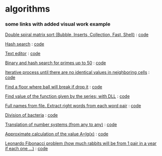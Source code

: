 # algorithms
### some links with added visual work example

[Double spiral matrix sort (Bubble, Inserts, Collection, Fast, Shell)](https://github.com/decadanse/algorithms/blob/main/VIEW%20sort%20matrix.md) : [code](https://github.com/decadanse/algorithms/blob/main/sort%20matrix.cpp)

[Hash search](https://github.com/decadanse/algorithms/blob/main/VIEW%20hash%20search.md) : [code](https://github.com/decadanse/algorithms/blob/main/hash%20search.cpp)

[Text editor](https://github.com/decadanse/algorithms/blob/main/VIEW%20text%20editor.md) : [code](https://github.com/decadanse/algorithms/blob/main/text%20editor.cpp)

[Binary and hash search for primes up to 50](https://github.com/decadanse/algorithms/blob/main/VIEW%20search%20for%20primes%20up%20to%2050.md) : [code](https://github.com/decadanse/algorithms/blob/main/search%20for%20primes%20up%20to%2050.cpp)

[Iterative process until there are no identical values in neighboring cells](https://github.com/decadanse/algorithms/blob/main/VIEW%20iterative%20process%20until%20there%20are%20no%20identical%20values%20in%20neighboring%20cells.md) : [code](https://github.com/decadanse/algorithms/blob/main/iterative%20process%20until%20there%20are%20no%20identical%20values%20in%20neighboring%20cells.cpp)

[Find a floor where ball will break if drop it](https://github.com/decadanse/algorithms/blob/main/VIEW%20where%20the%20ball%20will%20break.md) : [code](https://github.com/decadanse/algorithms/blob/main/where%20the%20ball%20will%20break.cpp)

[Find value of the function given by the series; with DLL](https://github.com/decadanse/algorithms/blob/main/dll/VIEW.md) : [code](https://github.com/decadanse/algorithms/tree/main/dll)

[Full names from file. Extract right words from each word pair](https://github.com/decadanse/algorithms/blob/main/VIEW%20FULL%20NAMES%20from%20file.%20Extract%20right%20words%20from%20each%20word%20pair.md) : [code](https://github.com/decadanse/algorithms/blob/main/FULL%20NAMES%20from%20file.%20Extract%20right%20words%20from%20each%20word%20pair.cpp)

[Division of bacteria](https://github.com/decadanse/algorithms/blob/main/VIEW%20division%20of%20bacteria.md) : [code](https://github.com/decadanse/algorithms/blob/main/division%20of%20bacteria.cpp)

[Translation of number systems (from any to any)]() : [code](https://github.com/decadanse/algorithms/blob/main/translation%20of%20number%20systems.cpp)

[Approximate calculation of the value А=lg(x)](https://github.com/decadanse/algorithms/blob/main/VIEW%20approximate%20A%20%3D%20log%20(x).md) : [code](https://github.com/decadanse/algorithms/blob/main/approximate%20A%20%3D%20log%20(x).cpp)

[Leonardo Fibonacci problem (how much rabbits will be from 1 pair in a year if each one ...)]() : [code](https://github.com/decadanse/algorithms/blob/main/Leonardo%20Fibonacci%20problem.cpp)
